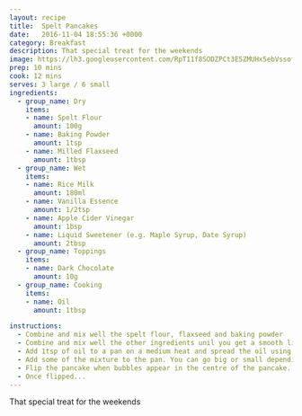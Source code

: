 ```yaml
---
layout: recipe
title:  Spelt Pancakes
date:   2016-11-04 18:55:36 +0000
category: Breakfast
description: That special treat for the weekends
image: https://lh3.googleusercontent.com/RpT11f8SODZPCt3E5ZMUHx5ebVssofQ5UvHSPfKs5SJbeO8XFQa2IflUOjapSaI3yIUAzDS6Jg=s962-no
prep: 10 mins
cook: 12 mins
serves: 3 large / 6 small
ingredients:
  - group_name: Dry
    items:
    - name: Spelt Flour
      amount: 100g
    - name: Baking Powder
      amount: 1tsp
    - name: Milled Flaxseed
      amount: 1tbsp
  - group_name: Wet
    items:
    - name: Rice Milk
      amount: 180ml
    - name: Vanilla Essence
      amount: 1/2tsp
    - name: Apple Cider Vinegar
      amount: 1bsp
    - name: Liquid Sweetener (e.g. Maple Syrup, Date Syrup)
      amount: 2tbsp
  - group_name: Toppings
    items:
    - name: Dark Chocolate
      amount: 10g
  - group_name: Cooking
    items:
    - name: Oil
      amount: 1tbsp

instructions:
  - Combine and mix well the spelt flour, flaxseed and baking powder
  - Combine and mix well the other ingredients unil you get a smooth liquid (There may be some lumps).
  - Add 1tsp of oil to a pan on a medium heat and spread the oil using some kitchen paper. There shouldn't be much oil left on the pan.
  - Add some of the mixture to the pan. You can go big or small depending on your preference. Try to spread the mixture by rotating the pan.
  - Flip the pancake when bubbles appear in the centre of the pancake.
  - Once flipped...
---
```

That special treat for the weekends
